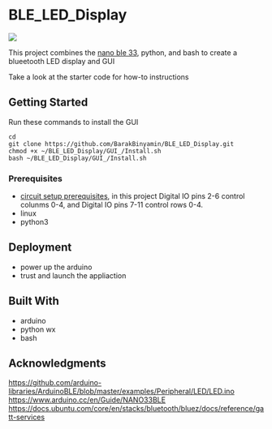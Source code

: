 
# BLE_LED_Display


[<img src=GUI_/Updated_GUI.gif>](https://drive.google.com/file/d/1dxTI01UZD03h1vYZ8bcPw23mdWKPQFrs/view?usp=sharing) 


This project combines the [nano ble 33](https://www.amazon.com/Arduino-Nano-33-BLE-Sense/dp/B07WV5GF17/ref=sr_1_4?dchild=1&keywords=nano+ble+33&qid=1586111070&sr=8-4), python, and bash to create a blueetooth LED display and GUI

Take a look at the starter code for how-to instructions

## Getting Started

Run these commands to install the GUI
```
cd 
git clone https://github.com/BarakBinyamin/BLE_LED_Display.git  
chmod +x ~/BLE_LED_Display/GUI_/Install.sh
bash ~/BLE_LED_Display/GUI_/Install.sh
```

### Prerequisites

- [circuit setup prerequisites](https://github.com/BarakBinyamin/LED-Display/blob/master/README.md), in this project Digital IO pins 2-6 control colunms 0-4, and Digital IO pins 7-11 control rows 0-4.
- linux
- python3

## Deployment

- power up the arduino
- trust and launch the appliaction

## Built With
- arduino
- python wx
- bash 


## Acknowledgments

https://github.com/arduino-libraries/ArduinoBLE/blob/master/examples/Peripheral/LED/LED.ino  
https://www.arduino.cc/en/Guide/NANO33BLE  
https://docs.ubuntu.com/core/en/stacks/bluetooth/bluez/docs/reference/gatt-services

